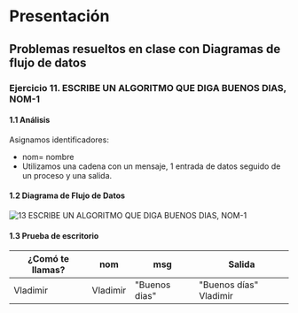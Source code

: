 # Presentación
## Problemas resueltos en clase con Diagramas de flujo de datos
### Ejercicio 11. ESCRIBE UN ALGORITMO QUE DIGA BUENOS DIAS, NOM-1
#### 1.1 Análisis 
Asignamos identificadores:
- nom= nombre
- Utilizamos una cadena con un mensaje, 1 entrada de datos seguido de un proceso y una salida.

#### 1.2 Diagrama de Flujo de Datos

![13  ESCRIBE UN ALGORITMO QUE DIGA BUENOS DIAS, NOM-1](https://user-images.githubusercontent.com/112590329/191156319-2bf0ace4-24d5-4c85-8c95-d91113e35b2f.png)

#### 1.3 Prueba de escritorio
| ¿Comó te llamas? | nom     | msg          | Salida                 |
|------------------|---------|--------------|------------------------|
| Vladimir         | Vladimir| "Buenos dias"| "Buenos días" Vladimir |
